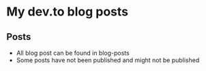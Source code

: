 # My dev.to blog posts

## Posts
- All blog post can be found in blog-posts
- Some posts have not been published and might not be published
